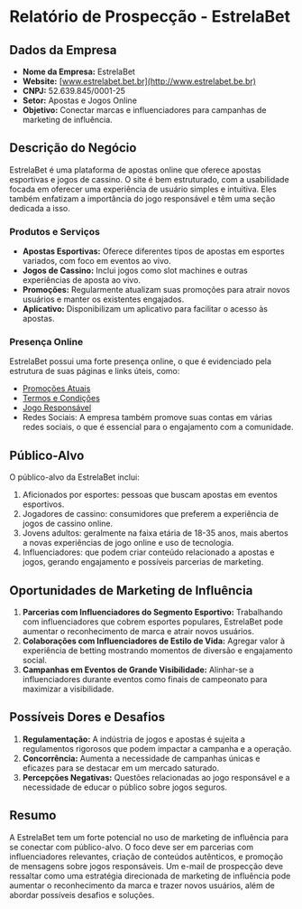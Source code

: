 # Relatório de Prospecção - EstrelaBet

## Dados da Empresa
- **Nome da Empresa:** EstrelaBet
- **Website:** [www.estrelabet.bet.br](http://www.estrelabet.be.br)
- **CNPJ:** 52.639.845/0001-25
- **Setor:** Apostas e Jogos Online
- **Objetivo:** Conectar marcas e influenciadores para campanhas de marketing de influência.

## Descrição do Negócio
EstrelaBet é uma plataforma de apostas online que oferece apostas esportivas e jogos de cassino. O site é bem estruturado, com a usabilidade focada em oferecer uma experiência de usuário simples e intuitiva. Eles também enfatizam a importância do jogo responsável e têm uma seção dedicada a isso.

### Produtos e Serviços
- **Apostas Esportivas:** Oferece diferentes tipos de apostas em esportes variados, com foco em eventos ao vivo.
- **Jogos de Cassino:** Inclui jogos como slot machines e outras experiências de aposta ao vivo.
- **Promoções:** Regularmente atualizam suas promoções para atrair novos usuários e manter os existentes engajados.
- **Aplicativo:** Disponibilizam um aplicativo para facilitar o acesso às apostas.

### Presença Online
EstrelaBet possui uma forte presença online, o que é evidenciado pela estrutura de suas páginas e links úteis, como:
- [Promoções Atuais](https://www.estrelabet.bet.br/pb/promocoes/apostas-esportivas)
- [Termos e Condições](https://www.estrelabet.bet.br/pb/politica/termos-e-condicoes)
- [Jogo Responsável](https://www.estrelabet.bet.br/pb/page/responsible-gaming)
- Redes Sociais: A empresa também promove suas contas em várias redes sociais, o que é essencial para o engajamento com a comunidade.

## Público-Alvo
O público-alvo da EstrelaBet inclui:
1. Aficionados por esportes: pessoas que buscam apostas em eventos esportivos.
2. Jogadores de cassino: consumidores que preferem a experiência de jogos de cassino online.
3. Jovens adultos: geralmente na faixa etária de 18-35 anos, mais abertos a novas experiências de jogo online e uso de tecnologia.
4. Influenciadores: que podem criar conteúdo relacionado a apostas e jogos, gerando engajamento e possíveis parcerias de marketing.

## Oportunidades de Marketing de Influência
1. **Parcerias com Influenciadores do Segmento Esportivo:** Trabalhando com influenciadores que cobrem esportes populares, EstrelaBet pode aumentar o reconhecimento de marca e atrair novos usuários.
2. **Colaborações com Influenciadores de Estilo de Vida:** Agregar valor à experiência de betting mostrando momentos de diversão e engajamento social.
3. **Campanhas em Eventos de Grande Visibilidade:** Alinhar-se a influenciadores durante eventos como finais de campeonato para maximizar a visibilidade.

## Possíveis Dores e Desafios
1. **Regulamentação:** A indústria de jogos e apostas é sujeita a regulamentos rigorosos que podem impactar a campanha e a operação.
2. **Concorrência:** Aumenta a necessidade de campanhas únicas e eficazes para se destacar em um mercado saturado.
3. **Percepções Negativas:** Questões relacionadas ao jogo responsável e a necessidade de educar o público sobre jogos seguros.

## Resumo
A EstrelaBet tem um forte potencial no uso de marketing de influência para se conectar com público-alvo. O foco deve ser em parcerias com influenciadores relevantes, criação de conteúdos autênticos, e promoção de mensagens sobre jogos responsáveis. Um e-mail de prospecção deve ressaltar como uma estratégia direcionada de marketing de influência pode aumentar o reconhecimento da marca e trazer novos usuários, além de abordar possíveis desafios e soluções.